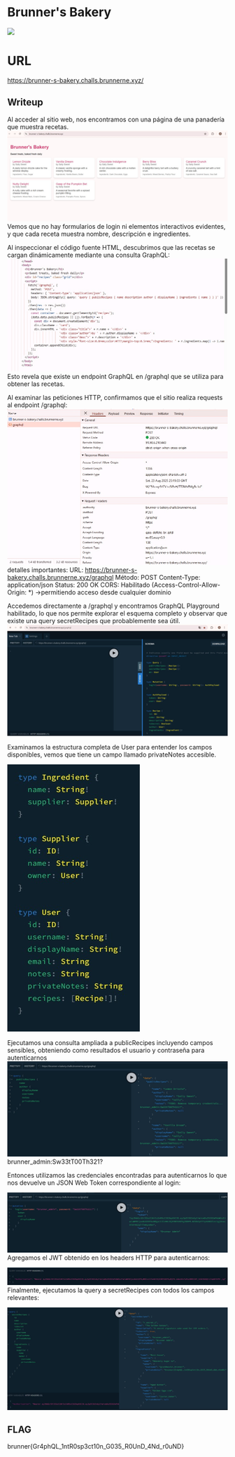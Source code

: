 # Brunner's Bakery
![](images/Brunner´sBakery.jpeg)

# URL
https://brunner-s-bakery.challs.brunnerne.xyz/

## Writeup
Al acceder al sitio web, nos encontramos con una página de una panadería que muestra recetas.
![](images/Brunner'sBakery1.jpeg)
Vemos que no hay formularios de login ni elementos interactivos evidentes, y que cada receta muestra nombre, descripción e ingredientes.

Al inspeccionar el código fuente HTML, descubrimos que las recetas se cargan dinámicamente mediante una consulta GraphQL:
![](images/Brunner'sBakery2.jpeg)  
Esto revela que existe un endpoint GraphQL en /graphql que se utiliza para obtener las recetas.

Al examinar las peticiones HTTP, confirmamos que el sitio realiza requests al endpoint /graphql:
![](images/Brunner'sBakery3.jpeg)
detalles importantes: 
URL: https://brunner-s-bakery.challs.brunnerne.xyz/graphql
Método: POST
Content-Type: application/json
Status: 200 OK
CORS: Habilitado (Access-Control-Allow-Origin: *) ->permitiendo acceso desde cualquier dominio

Accedemos directamente a /graphql y encontramos GraphQL Playground habilitado, lo que nos permite explorar el esquema completo y observar que existe una query secretRecipes que probablemente sea útil.
![](images/Brunner'sBakery4.jpeg)

Examinamos la estructura completa de User para entender los campos disponibles, vemos que tiene un campo llamado privateNotes accesible.

![](images/Brunner'sBakery6.jpeg)

Ejecutamos una consulta ampliada a publicRecipes incluyendo campos sensibles, obteniendo como resultados el usuario y contraseña para autenticarnos 
![](images/Brunner'sBakery5.jpeg)
brunner_admin:Sw33tT00Th321?

Entonces utilizamos las credenciales encontradas para autenticarnos lo que nos devuelve un JSON Web Token correspondiente al login:

![](images/Brunner'sBakery7.jpeg)
Agregamos el JWT obtenido en los headers HTTP para autenticarnos:

![](images/Brunner'sBakery8.jpeg)
Finalmente, ejecutamos la query a secretRecipes con todos los campos relevantes:

![](images/Brunner'sBakery9.jpeg)


## FLAG
brunner{Gr4phQL_1ntR0sp3ct10n_G035_R0UnD_4Nd_r0uND}

